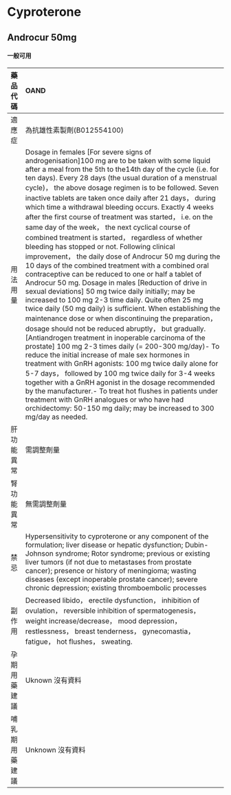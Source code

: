 # Cyproterone

## Androcur 50mg

#### 一般可用

| 藥品代碼       | OAND                                                                                                                                                                                                                                                                                                                                                                                                                                                                                                                                                                                                                                                                                                                                                                                                                                                                                                                                                                                                                                                                                                                                                                                                                                                                                                                                                                                                                                                                                                                                                                                                                                                                                            |
|:---------------|:------------------------------------------------------------------------------------------------------------------------------------------------------------------------------------------------------------------------------------------------------------------------------------------------------------------------------------------------------------------------------------------------------------------------------------------------------------------------------------------------------------------------------------------------------------------------------------------------------------------------------------------------------------------------------------------------------------------------------------------------------------------------------------------------------------------------------------------------------------------------------------------------------------------------------------------------------------------------------------------------------------------------------------------------------------------------------------------------------------------------------------------------------------------------------------------------------------------------------------------------------------------------------------------------------------------------------------------------------------------------------------------------------------------------------------------------------------------------------------------------------------------------------------------------------------------------------------------------------------------------------------------------------------------------------------------------|
| 適應症         | 為抗雄性素製劑(B012554100)                                                                                                                                                                                                                                                                                                                                                                                                                                                                                                                                                                                                                                                                                                                                                                                                                                                                                                                                                                                                                                                                                                                                                                                                                                                                                                                                                                                                                                                                                                                                                                                                                                                                      |
| 用法用量       | Dosage in females [For severe signs of androgenisation]100 mg are to be taken with some liquid after a meal from the 5th to the14th day of the cycle (i.e. for ten days). Every 28 days (the usual duration of a menstrual cycle)， the above dosage regimen is to be followed. Seven inactive tablets are taken once daily after 21 days， during which time a withdrawal bleeding occurs. Exactly 4 weeks after the first course of treatment was started， i.e. on the same day of the week， the next cyclical course of combined treatment is started， regardless of whether bleeding has stopped or not. Following clinical improvement， the daily dose of Androcur 50 mg during the 10 days of the combined treatment with a combined oral contraceptive can be reduced to one or half a tablet of Androcur 50 mg. Dosage in males [Reduction of drive in sexual deviations] 50 mg twice daily initially; may be increased to 100 mg 2-3 time daily. Quite often 25 mg twice daily (50 mg daily) is sufficient. When establishing the maintenance dose or when discontinuing the preparation， dosage should not be reduced abruptly， but gradually. [Antiandrogen treatment in inoperable carcinoma of the prostate] 100 mg 2-3 times daily (= 200-300 mg/day)- To reduce the initial increase of male sex hormones in treatment with GnRH agonists: 100 mg twice daily alone for 5-7 days， followed by 100 mg twice daily for 3-4 weeks together with a GnRH agonist in the dosage recommended by the manufacturer.- To treat hot flushes in patients under treatment with GnRH analogues or who have had orchidectomy: 50-150 mg daily; may be increased to 300 mg/day as needed. |
| 肝功能異常     | 需調整劑量                                                                                                                                                                                                                                                                                                                                                                                                                                                                                                                                                                                                                                                                                                                                                                                                                                                                                                                                                                                                                                                                                                                                                                                                                                                                                                                                                                                                                                                                                                                                                                                                                                                                                      |
| 腎功能異常     | 無需調整劑量                                                                                                                                                                                                                                                                                                                                                                                                                                                                                                                                                                                                                                                                                                                                                                                                                                                                                                                                                                                                                                                                                                                                                                                                                                                                                                                                                                                                                                                                                                                                                                                                                                                                                    |
| 禁忌           | Hypersensitivity to cyproterone or any component of the formulation; liver disease or hepatic dysfunction; Dubin-Johnson syndrome; Rotor syndrome; previous or existing liver tumors (if not due to metastases from prostate cancer); presence or history of meningioma; wasting diseases (except inoperable prostate cancer); severe chronic depression; existing thromboembolic processes                                                                                                                                                                                                                                                                                                                                                                                                                                                                                                                                                                                                                                                                                                                                                                                                                                                                                                                                                                                                                                                                                                                                                                                                                                                                                                     |
| 副作用         | Decreased libido， erectile dysfunction， inhibition of ovulation， reversible inhibition of spermatogenesis， weight increase/decrease， mood depression， restlessness， breast tenderness， gynecomastia， fatigue， hot flushes， sweating.                                                                                                                                                                                                                                                                                                                                                                                                                                                                                                                                                                                                                                                                                                                                                                                                                                                                                                                                                                                                                                                                                                                                                                                                                                                                                                                                                                                                                                                 |
| 孕期用藥建議   | Uknown 沒有資料                                                                                                                                                                                                                                                                                                                                                                                                                                                                                                                                                                                                                                                                                                                                                                                                                                                                                                                                                                                                                                                                                                                                                                                                                                                                                                                                                                                                                                                                                                                                                                                                                                                                                 |
| 哺乳期用藥建議 | Unknown 沒有資料                                                                                                                                                                                                                                                                                                                                                                                                                                                                                                                                                                                                                                                                                                                                                                                                                                                                                                                                                                                                                                                                                                                                                                                                                                                                                                                                                                                                                                                                                                                                                                                                                                                                                |

